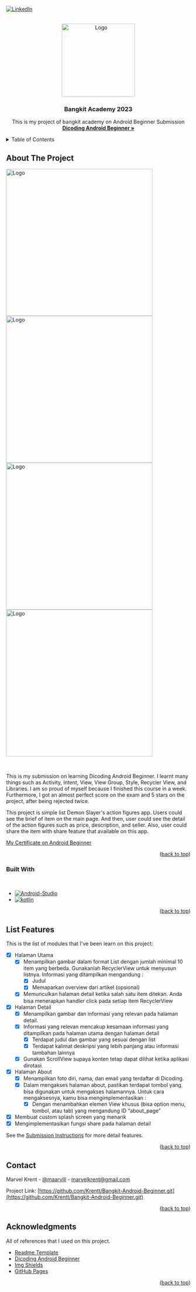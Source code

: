 <!-- Improved compatibility of back to top link: See: https://github.com/othneildrew/Best-README-Template/pull/73 -->
<a name="readme-top"></a>
<!--
*** Thanks for checking out the Best-README-Template. If you have a suggestion
*** that would make this better, please fork the repo and create a pull request
*** or simply open an issue with the tag "enhancement".
*** Don't forget to give the project a star!
*** Thanks again! Now go create something AMAZING! :D
-->

[![LinkedIn][linkedin-shield]][linkedin-url]

<!-- PROJECT LOGO -->
<br />
<div align="center">
  <a href="https://github.com/othneildrew/Best-README-Template">
    <img src="https://www.dicoding.com/blog/wp-content/uploads/2020/12/Cover.png" alt="Logo" height="200px">
  </a>

  <h3 align="center">Bangkit Academy 2023</h3>

  <p align="center">
    This is my project of bangkit academy on Android Beginner Submission
    <br />
    <a href="https://www.dicoding.com/academies/51"><strong>Dicoding Android Beginner »</strong></a>
    <br />

  </p>
</div>



<!-- TABLE OF CONTENTS -->
<details>
  <summary>Table of Contents</summary>
  <ol>
    <li>
      <a href="#about-the-project">About The Project</a>
      <ul>
        <li><a href="#built-with">Built With</a></li>
      </ul>
    </li>
    <li><a href="#roadmap">Roadmap</a></li>
    <li><a href="#contact">Contact</a></li>
    <li><a href="#acknowledgments">Acknowledgments</a></li>
  </ol>
</details>



<!-- ABOUT THE PROJECT -->
## About The Project

<p float="left">
  <img src="https://drive.google.com/uc?id=1X1Z9wCo5fo863VLQAeHeOz-1aoZ0GjOM" alt="Logo" height="400px">
  <img src="https://drive.google.com/uc?id=10ClPErV4jNuxhUNGDh5Y2-h5ZOkeQ4Md" alt="Logo" height="400px">
  <img src="https://drive.google.com/uc?id=1xKknC-u1bm64yiuwQBSyVxJi6fpQQgWS" alt="Logo" height="400px">
  <img src="https://drive.google.com/uc?id=1T_Y6OTcY_250Jz411r87TNuf2G-IiK1F" alt="Logo" height="400px">
</p>


<br>

This is my submission on learning Dicoding Android Beginner. I learnt many things such as Activity, Intent, View, View Group, Style, Recycler View, and Libraries. I am so proud of myself because I finished this course in a week. Furthermore, I got an almost perfect score on the exam and 5 stars on the project, after being rejected twice.

This project is simple list Demon Slayer's action figures app. Users could see the brief of item on the main page. And then, user could see the detail of the action figures such as price, description, and seller. Also, user could share the item with share feature that available on this app. 

[My Certificate on Android Beginner](https://www.dicoding.com/certificates/6RPN6279QP2M)

<p align="right">(<a href="#readme-top">back to top</a>)</p>



### Built With

<br>

* [![Android-Studio][Android-Studio]][android-url]
* [![kotlin][kotlin]][kotlin-url]

<p align="right">(<a href="#readme-top">back to top</a>)</p>


<!-- ROADMAP -->
## List Features
This is the list of modules that I've been learn on this project: 

- [x] Halaman Utama
    - [x] Menampilkan gambar dalam format List dengan jumlah minimal 10 item yang berbeda. Gunakanlah RecyclerView untuk menyusun listnya. Informasi yang ditampilkan mengandung :
        - [x] Judul
        - [x] Memaparkan overview dari artikel (opsional)
    - [x] Memunculkan halaman detail ketika salah satu item ditekan. Anda bisa menerapkan handler click pada setiap item RecyclerView
- [x] Halaman Detail
    - [x] Menampilkan gambar dan informasi yang relevan pada halaman detail. 
    - [x] Informasi yang relevan mencakup kesamaan informasi yang ditampilkan pada halaman utama dengan halaman detail
        - [x] Terdapat judul dan gambar yang sesuai dengan list
        - [x] Terdapat kalimat deskripsi yang lebih panjang atau informasi tambahan lainnya
    - [x] Gunakan ScrollView supaya konten tetap dapat dilihat ketika aplikasi dirotasi.
- [x] Halaman About
    - [x] Menampilkan foto diri, nama, dan email yang terdaftar di Dicoding.
    - [x] Dalam mengakses halaman about, pastikan terdapat tombol yang bisa digunakan untuk mengakses halamannya. Untuk cara mengaksesnya, kamu bisa mengimplementasikan :
        - [x] Dengan menambahkan elemen View khusus (bisa option menu, tombol, atau tab) yang mengandung ID “about_page”
- [x] Membuat custom splash screen yang menarik
- [x] Mengimplementasikan fungsi share pada halaman detail

See the [Submission Instructions](https://www.dicoding.com/academies/51/tutorials/1247/submission-guidance) for more detail features.

<p align="right">(<a href="#readme-top">back to top</a>)</p>


<!-- CONTACT -->
## Contact

Marvel Krent - [@maarvlll](https://instagram.com/maarvlll) - marvelkrent@gmail.com

Project Link: [https://github.com/Krentt/Bangkit-Android-Beginner.git](https://github.com/Krentt/Bangkit-Android-Beginner.git)

<p align="right">(<a href="#readme-top">back to top</a>)</p>



<!-- ACKNOWLEDGMENTS -->
## Acknowledgments

All of references that I used on this project.

* [Readme Template](https://github.com/othneildrew/Best-README-Template)
* [Dicoding Android Beginner](https://www.dicoding.com/academies/52)
* [Img Shields](https://shields.io)
* [GitHub Pages](https://pages.github.com)

<p align="right">(<a href="#readme-top">back to top</a>)</p>



<!-- MARKDOWN LINKS & IMAGES -->
[Android-Studio]: https://img.shields.io/badge/Android%20Studio-FFFFF?style=for-the-badge&logo=androidstudio&logoColor=white
[android-url]: https://developer.android.com/studio?gclid=Cj0KCQjw_r6hBhDdARIsAMIDhV86-LeJv3sRyko35XMIClQvtthXhuqiCzBEN9XQ-DjOefw0T0JS1ysaAo9LEALw_wcB&gclsrc=aw.ds
[kotlin]: https://img.shields.io/badge/Kotlin-563D7C?style=for-the-badge&logo=kotlin&logoColor=white
[kotlin-url]: https://kotlinlang.org/
[linkedin-shield]: https://img.shields.io/badge/-LinkedIn-black.svg?style=for-the-badge&logo=linkedin&colorB=555
[linkedin-url]: https://linkedin.com/in/marvelkrent